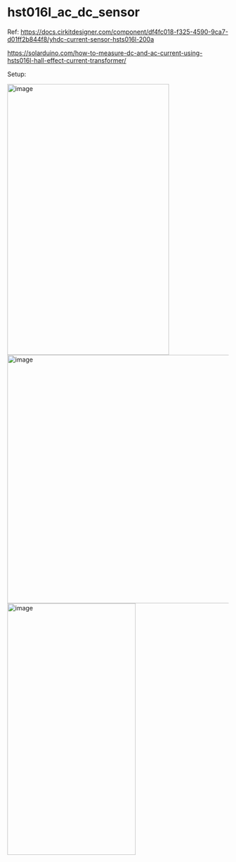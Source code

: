 # hst016l_ac_dc_sensor

Ref: https://docs.cirkitdesigner.com/component/df4fc018-f325-4590-9ca7-d01ff2b844f8/yhdc-current-sensor-hsts016l-200a

https://solarduino.com/how-to-measure-dc-and-ac-current-using-hsts016l-hall-effect-current-transformer/

Setup:

<img width="368" height="615" alt="image" src="https://github.com/user-attachments/assets/d8a0921a-b21a-4cbd-b46d-808dd1ca5d4c" />

<img width="776" height="564" alt="image" src="https://github.com/user-attachments/assets/5c809bb1-74ff-4c26-8b39-637925b6216c" />

<img width="292" height="571" alt="image" src="https://github.com/user-attachments/assets/401c51aa-e970-4f26-ab89-173f3e2f3354" />

